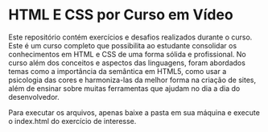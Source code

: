 <h1>HTML E CSS por Curso em Vídeo</h1>
    <p>Este repositório contém exercícios e desafios realizados durante o curso. Este é um curso completo que possibilita ao estudante consolidar os conhecimentos em HTML e CSS de uma forma sólida e profissional. No curso além dos conceitos e aspectos das linguagens, foram abordados temas como a importância da semântica em HTML5, como usar a psicologia das cores e harmoniza-las da melhor forma na criação de sites, além de ensinar sobre muitas ferramentas que ajudam no dia a dia do desenvolvedor.  </p>
    <p>Para executar os arquivos, apenas baixe a pasta em sua máquina e execute o index.html do exercício de interesse.</p>
